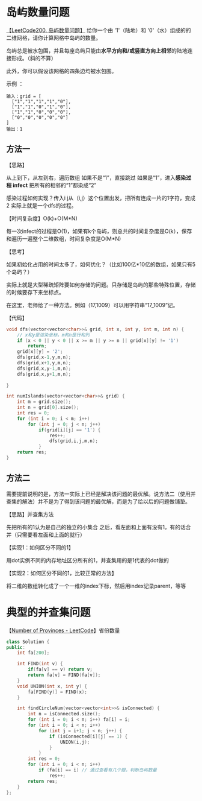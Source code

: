 

# 岛屿数量问题

[【LeetCode200. 岛屿数量问题】](https://leetcode.com/problems/number-of-islands/) 给你一个由 '1'（陆地）和 '0'（水）组成的的二维网格，请你计算网格中岛屿的数量。

岛屿总是被水包围，并且每座岛屿只能由**水平方向和/或竖直方向上相邻**的陆地连接形成。（斜的不算）

此外，你可以假设该网格的四条边均被水包围。

示例 ：

```
输入：grid = [
  ["1","1","1","1","0"],
  ["1","1","0","1","0"],
  ["1","1","0","0","0"],
  ["0","0","0","0","0"]
]
输出：1
```



## 方法一

【思路】

从上到下，从左到右，遍历数组
如果不是“1”，直接跳过
如果是“1”，进入**感染过程 infect**
把所有的相邻的“1”都染成“2”

感染过程如何实现？传入i j从（i,j）这个位置出发，把所有连成一片的1字符，变成2
实际上就是一个dfs的过程。



【时间复杂度】O(k)+O(M*N)

每一次infect的过程是O(1)，如果有k个岛屿，则总共的时间复杂度是O(k），保存和遍历一遍整个二维数组，时间复杂度是O(M*N)



【思考】

如果初始化占用的时间太多了，如何优化？（比如100亿*10亿的数组，如果只有5个岛屿？）

实际上就是大型稀疏矩阵要如何存储的问题。只存储是岛屿的那些特殊位置，存储的时候要存下来坐标点。

在这里，老师给了一种方法。例如（17,1009）可以用字符串“17_1009”记。



【代码】

```cpp
void dfs(vector<vector<char>>& grid, int x, int y, int m, int n) {
	// x和y是渲染坐标，m和n是行和列
	if (x < 0 || y < 0 || x >= m || y >= n || grid[x][y] != '1')
		return;
	grid[x][y] = '2';
	dfs(grid,x-1,y,m,n);
	dfs(grid,x+1,y,m,n);
	dfs(grid,x,y-1,m,n);
	dfs(grid,x,y+1,m,n);
	
}

int numIslands(vector<vector<char>>& grid) {
	int m = grid.size();
	int n = grid[0].size();
	int res = 0;
	for (int i = 0; i < m; i++) 
		for (int j = 0; j < n; j++) 
			if(grid[i][j] == '1') {
				res++;
				dfs(grid,i,j,m,n);
			}
	return res;
}
```



## 方法二

需要提前说明的是，方法一实际上已经是解决该问题的最优解。说方法二（使用并查集的解法）并不是为了得到该问题的最优解，而是为了给以后的问题做铺垫。

【思路】并查集方法

先把所有的1认为是自己的独立的小集合
之后，看左面和上面有没有1，有的话合并（只需要看左面和上面的就行）



【实现1：如何区分不同的1】

用dot实例不同的内存地址区分所有的1，并查集用的是1代表的dot做的



【实现2：如何区分不同的1，比较正常的方法】

将二维的数组转化成了一个一维的index下标，然后用index记录parent，等等







# 典型的并查集问题

【[Number of Provinces - LeetCode](https://leetcode.com/problems/number-of-provinces/)】省份数量

```cpp
class Solution {
public:
    int fa[200];

    int FIND(int v) {
        if(fa[v] == v) return v;
        return fa[v] = FIND(fa[v]);
    }
    void UNION(int x, int y) {
        fa[FIND(y)] = FIND(x);
    }

    int findCircleNum(vector<vector<int>>& isConnected) {
        int n = isConnected.size();
        for (int i = 0; i < n; i++) fa[i] = i;
        for (int i = 0; i < n; i++)
            for (int j = i+1; j < n; j++) {
                if (isConnected[i][j] == 1) {
                    UNION(i,j);
                }
            }
        int res = 0;
        for (int i = 0; i < n; i++)
            if (fa[i] == i) // 通过查看有几个跟，判断岛屿数量
                res++;
        return res;
    }
};
```





